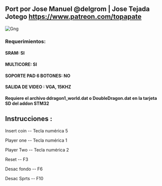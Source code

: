 ## Port por Jose Manuel @delgrom |  Jose Tejada Jotego https://www.patreon.com/topapate

![Gng](https://user-images.githubusercontent.com/31018768/70318513-881f6380-1820-11ea-9b02-4da83773d88d.jpg)

### Requerimientos:

#### SRAM: SI

#### MULTICORE: SI

#### SOPORTE PAD 6 BOTONES: NO

#### SALIDA DE VIDEO : VGA, 15KHZ

#### Requiere el archivo ddragon1_world.dat o DoubleDragon.dat en la tarjeta SD del addon STM32

## Instrucciones :

Insert coin -- Tecla numérica 5 

Player one  -- Tecla numérica 1

Player Two  -- Tecla numérica 2

Reset       -- F3

Desac fondo -- F6

Desac Sprts -- F10
